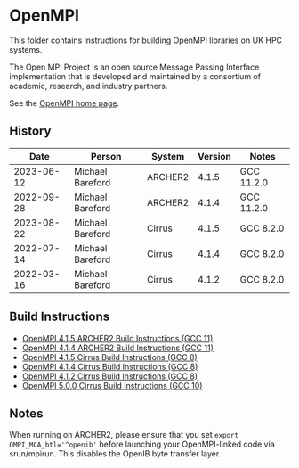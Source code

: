 OpenMPI
=======

This folder contains instructions for building OpenMPI libraries on UK HPC systems.

The Open MPI Project is an open source Message Passing Interface implementation that is
developed and maintained by a consortium of academic, research, and industry partners.

See the [OpenMPI home page](https://www.open-mpi.org/).

History
-------

 Date | Person | System | Version | Notes
 ---- | ------ | ------ | ------- | -----
 2023-06-12 | Michael Bareford | ARCHER2 | 4.1.5 | GCC 11.2.0
 2022-09-28 | Michael Bareford | ARCHER2 | 4.1.4 | GCC 11.2.0
 2023-08-22 | Michael Bareford | Cirrus | 4.1.5 | GCC 8.2.0
 2022-07-14 | Michael Bareford | Cirrus | 4.1.4 | GCC 8.2.0
 2022-03-16 | Michael Bareford | Cirrus | 4.1.2 | GCC 8.2.0

Build Instructions
------------------

* [OpenMPI 4.1.5 ARCHER2 Build Instructions (GCC 11)](build_openmpi_4.1.5_archer2_gcc11.md)
* [OpenMPI 4.1.4 ARCHER2 Build Instructions (GCC 11)](build_openmpi_4.1.4_archer2_gcc11.md)
* [OpenMPI 4.1.5 Cirrus Build Instructions (GCC 8)](build_openmpi_4.1.5_cirrus_gcc8.md)
* [OpenMPI 4.1.4 Cirrus Build Instructions (GCC 8)](build_openmpi_4.1.4_cirrus_gcc8.md)
* [OpenMPI 4.1.2 Cirrus Build Instructions (GCC 8)](build_openmpi_4.1.2_cirrus_gcc8.md)
* [OpenMPI 5.0.0 Cirrus Build Instructions (GCC 10)](build_openmpi_5.0.0_cirrus_gcc10.md)


Notes
-----

When running on ARCHER2, please ensure that you set `export OMPI_MCA_btl='^openib'` before launching
your OpenMPI-linked code via srun/mpirun. This disables the OpenIB byte transfer layer.
